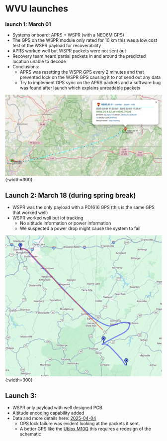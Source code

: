 
# WVU launches

### launch 1: March 01

- Systems onboard: APRS + WSPR (with a NEO6M GPS)
- The GPS on the WSPR module only rated for 10 km this was a low cost test of the WSPR payload for recoverability
- APRS worked well but WSPR packets were not sent out
- Recovery team heard partial packets in and around the predicted location unable to decode
- Conclusions:
	- APRS was resetting the WSPR GPS every 2 minutes and that prevented lock on the WSPR GPS causing it to not send out any data
	- Try to implement GPS sync on the APRS packets and a software bug was found after launch which explains unreadable packets

![](bin/Pasted%20image%2020250409183253.png){:width=300}

## Launch 2: March 18 (during spring break)

- WSPR was the only payload with a PD1616 GPS (this is the same GPS that worked well)
- WSPR worked well but lot tracking
	- No altitude information or power information
	- We suspected a power drop might cause the system to fail 

![](bin/Pasted%20image%2020250409183953.png){:width=300}

## Launch 3: 

- WSPR only payload with well designed PCB
- Altitude encoding capability added
- Data and more details here: [2025-04-04](docs/WSPR/2025-04-04.md)
	- GPS lock failure was evident looking at the packets it sent.
	- A better GPS like the [Ublox M10Q](https://www.digikey.com/en/products/detail/u-blox/MAX-M10S-00B/15712909?gclsrc=aw.ds&&utm_adgroup=&utm_source=google&utm_medium=cpc&utm_campaign=PMax%20Shopping_Product_Medium%20ROAS%20Categories&utm_term=&utm_content=&utm_id=go_cmp-20223376311_adg-_ad-__dev-c_ext-_prd-15712909_sig-CjwKCAjwtdi_BhACEiwA97y8BJtffdt_9E13R_ZxoFa6HcO6GMHjJrhPrsNDatPEv9z4wMNWhE3GOBoCGgAQAvD_BwE&gad_source=1&gbraid=0AAAAADrbLlg1KX8lz4fZktf82JHCpDvZ8&gclid=CjwKCAjwtdi_BhACEiwA97y8BJtffdt_9E13R_ZxoFa6HcO6GMHjJrhPrsNDatPEv9z4wMNWhE3GOBoCGgAQAvD_BwE) this requires a redesign of the schematic
